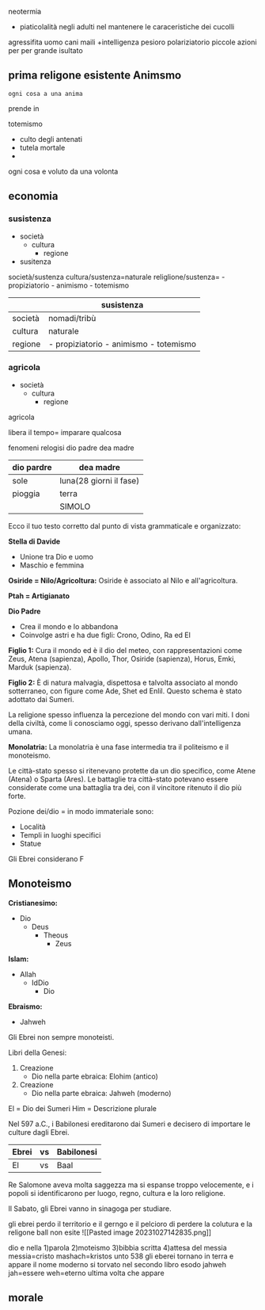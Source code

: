 neotermia 
- piaticolalità negli adulti nel mantenere le caraceristiche dei cucolli 

agressifita uomo cani maili 
+intelligenza 
pesioro polariziatorio piccole azioni per per grande isultato
## prima religone esistente Animsmo 
	ogni cosa a una anima
prende in 

totemismo 
- culto degli antenati 
- tutela mortale 
- 

ogni cosa e voluto da una volonta


## economia 

### susistenza
- società 
	- cultura 
		- regione
- susitenza


società/sustenza
cultura/sustenza=naturale
religlione/sustenza= 
	- propiziatorio
	- animismo 
	- totemismo


|  | susistenza|
|-----------|-----------| 
| società |nomadi/tribù |
| cultura | naturale |
|regione | - propiziatorio 	- animismo 	- totemismo|
### agricola
- società 
	- cultura 
		- regione


agricola

libera il tempo= imparare qualcosa

fenomeni relogisi 
dio padre 
dea madre 


|dio pardre|dea madre|
|-----------|-------------|
|sole|luna(28 giorni il fase)|
|pioggia|terra|
	|SIMOLO|SIMBOLI|

Ecco il tuo testo corretto dal punto di vista grammaticale e organizzato:

**Stella di Davide**

- Unione tra Dio e uomo
- Maschio e femmina

**Osiride = Nilo/Agricoltura:** Osiride è associato al Nilo e all'agricoltura.

**Ptah = Artigianato**

**Dio Padre**

- Crea il mondo e lo abbandona
- Coinvolge astri e ha due figli: Crono, Odino, Ra ed El

**Figlio 1:** Cura il mondo ed è il dio del meteo, con rappresentazioni come Zeus, Atena (sapienza), Apollo, Thor, Osiride (sapienza), Horus, Emki, Marduk (sapienza).

**Figlio 2:** È di natura malvagia, dispettosa e talvolta associato al mondo sotterraneo, con figure come Ade, Shet ed Enlil. Questo schema è stato adottato dai Sumeri.

La religione spesso influenza la percezione del mondo con vari miti. I doni della civiltà, come li conosciamo oggi, spesso derivano dall'intelligenza umana.

**Monolatria:** La monolatria è una fase intermedia tra il politeismo e il monoteismo.

Le città-stato spesso si ritenevano protette da un dio specifico, come Atene (Atena) o Sparta (Ares). Le battaglie tra città-stato potevano essere considerate come una battaglia tra dei, con il vincitore ritenuto il dio più forte.

Pozione dei/dio = in modo immateriale sono:

- Località
- Templi in luoghi specifici
- Statue

Gli Ebrei considerano F

## Monoteismo

**Cristianesimo:**

- Dio
    - Deus
        - Theous
            - Zeus

**Islam:**

- Allah
    - IdDio
        - Dio

**Ebraismo:**

- Jahweh

Gli Ebrei non sempre monoteisti.

Libri della Genesi:

1. Creazione
    - Dio nella parte ebraica: Elohim (antico)
2. Creazione
    - Dio nella parte ebraica: Jahweh (moderno)

El = Dio dei Sumeri Him = Descrizione plurale

Nel 597 a.C., i Babilonesi ereditarono dai Sumeri e decisero di importare le culture dagli Ebrei.

|Ebrei|vs|Babilonesi|
|---|---|---|
|El|vs|Baal|

Re Salomone aveva molta saggezza ma si espanse troppo velocemente, e i popoli si identificarono per luogo, regno, cultura e la loro religione.

Il Sabato, gli Ebrei vanno in sinagoga per studiare.

gli ebrei perdo il territorio e il gerngo e il  pelcioro di perdere la  colutura e la religone
ball non esite ![[Pasted image 20231027142835.png]]


dio e nella 
1)parola 
2)moteismo 
3)bibbia scritta
4)attesa del messia 
messia=cristo
mashach=kristos
unto 
538
gli eberei tornano in terra e appare il nome moderno 
si
torvato nel secondo libro esodo
jahweh
jah=essere
weh=eterno
ultima  volta che appare
## morale
	  
